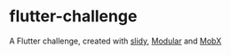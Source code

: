 # flutter-challenge

A Flutter challenge, created with [slidy](https://pub.dev/packages/slidy), [Modular](https://pub.dev/packages/flutter_modular) and [MobX](https://pub.dev/packages/flutter_mobx)
